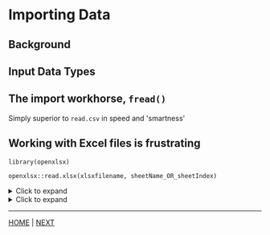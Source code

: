 # Importing Data

## Background

## Input Data Types

## The import workhorse, `fread()`
Simply superior to `read.csv` in speed and 'smartness'

## Working with Excel files is frustrating

```
library(openxlsx)

openxlsx::read.xlsx(xlsxfilename, sheetName_OR_sheetIndex)
```


<details><summary>Click to expand</summary>



</details>


<details><summary>Click to expand</summary>



</details>

---
[HOME](/README.md) |
[NEXT](/01_importing_data/A.md)